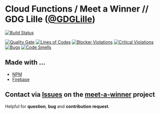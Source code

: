 # Cloud Functions / Meet a Winner // GDG Lille ([@GDGLille](https://twitter.com/GDGLille)) 

[![Build Status](http://jenkins.bodul.fr/buildStatus/icon?job=GDG-Lille/meet-a-winner/master)](http://jenkins.bodul.fr/job/GDG-Lille/meet-a-winner/master)

[![Quality Gate](https://sonarcloud.io/api/badges/gate?key=meet-a-winner)](https://sonarcloud.io/dashboard/index/meet-a-winner)
[![Lines of Codes](https://sonarcloud.io/api/badges/measure?key=meet-a-winner&metric=ncloc&blinking=true)](https://sonarcloud.io/dashboard/index/meet-a-winner)
[![Blocker Violations](https://sonarcloud.io/api/badges/measure?key=meet-a-winner&metric=blocker_violations&blinking=true)](https://sonarcloud.io/dashboard/index/meet-a-winner)
[![Critical Violations](https://sonarcloud.io/api/badges/measure?key=meet-a-winner&metric=critical_violations&blinking=true)](https://sonarcloud.io/dashboard/index/meet-a-winner)
[![Bugs](https://sonarcloud.io/api/badges/measure?key=meet-a-winner&metric=bugs&blinking=true)](https://sonarcloud.io/dashboard/index/meet-a-winner)
[![Code Smells](https://sonarcloud.io/api/badges/measure?key=meet-a-winner&metric=code_smells&blinking=true)](https://sonarcloud.io/dashboard/index/meet-a-winner)

## Made with ...
* [NPM](https://www.npmjs.com/) 
* [Firebase](https://firebase.google.com)

## Contact via [Issues](https://github.com/GDG-Lille/meet-a-winner/issues) on the [meet-a-winner](https://github.com/GDG-Lille/meet-a-winner) project
Helpful for **question**, **bug** and **contribution request**.

